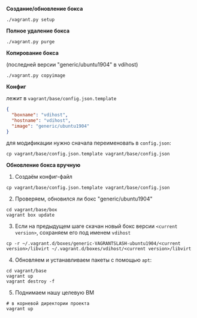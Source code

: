 
**Создание/обновление бокса**

```
./vagrant.py setup
```

**Полное удаление бокса**

```
./vagrant.py purge
```

**Копирование бокса**

(последней версии "generic/ubuntu1904" в vdihost)

```
./vagrant.py copyimage
```

**Конфиг**

лежит в `vagrant/base/config.json.template` 

```json
{
  "boxname": "vdihost",
  "hostname": "vdihost",
  "image": "generic/ubuntu1904"
}
```

для модификации нужно сначала переименовать в `config.json`:

```
cp vagrant/base/config.json.template vagrant/base/config.json
```


**Обновление бокса вручную**

1. Создаём конфиг-файл

```
cp vagrant/base/config.json.template vagrant/base/config.json
```

2.  Проверяем, обновился ли бокс "generic/ubuntu1904"

```
cd vagrant/base/box
vagrant box update
```

3. Если на предыдущем шаге скачан новый бокс версии `<current version>`, сохраняем его под именем `vdihost`

```
cp -r ~/.vagrant.d/boxes/generic-VAGRANTSLASH-ubuntu1904/<current version>/libvirt ~/.vagrant.d/boxes/vdihost/<current version>/libvirt
```

4. Обновляем и устанавливаем пакеты с помощью `apt`:

```
cd vagrant/base
vagrant up
vagrant destroy -f
```

5. Поднимаем нашу целевую ВМ

```
# в корневой директории проекта
vagrant up
```